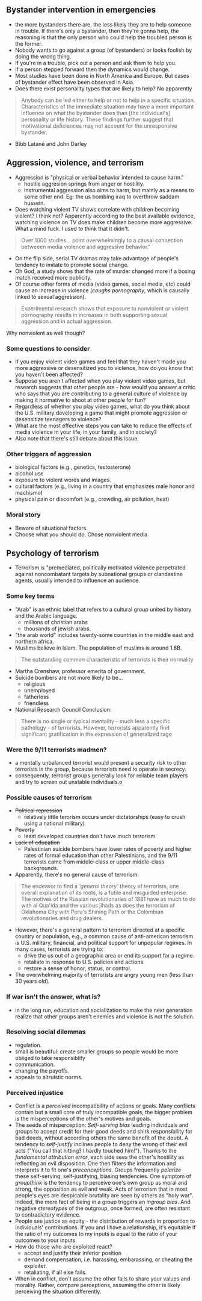 ## Bystander intervention in emergencies
- the more bystanders there are, the less likely they are to help someone in trouble. If there's only a bystander, then they're gonna help, the reasoning is that the only person who could help the troubled person is the former.
- Nobody wants to go against a group (of bystanders) or looks foolish by doing the wrong thing.
- If you're in a trouble, pick out a person and ask them to help you.
- If a person stepped forward then the dynamics would change.
- Most studies have been done in North America and Europe. But cases of bystander effect have been observed in Asia.
- Does there exist personality types that are likely to help? No apparently
> Anybody can be led either to help or not to help in a specific situation. Characteristics of the immediate situation may have a more important influence on what the bystander does than [the individual's] personality or life history. These findings further suggest that motivational deficiences may not account for the unresponsive bystander.

- Bibb Latané and John Darley
## Aggression, violence, and terrorism
- Aggression is "physical or verbal behavior intended to cause harm."
	- hostile aggresion springs from anger or hostility.
	- instrumental aggression also aims to harm, but mainly as a means to some other end. Eg: the us bombing iraq to overthrow saddam hussein.
- Does watching violent TV shows correlate with children becoming violent? I think not? Apparently according to the best available evidence, watching violence on TV does make children become more aggressive. What a mind fuck. I used to think that it didn't.
> Over 1000 studies... point overwhelmingly to a causal connection betweeen media violence and aggressive behavior."

- On the flip side, serial TV dramas may take advantage of people's tendency to imitate to promote social change.
- Oh God, a study shows that the rate of murder changed more if a boxing match received more publicity.
- Of course other forms of media (video games, social media, etc) could cause an increase in violence (*coughs pornography*, which is causally linked to sexual aggression).
> Experimental research shows that exposure to nonviolent or violent pornography results in increases in both supporting sexual aggression and in actual aggression.

Why nonviolent as well though?
### Some questions to consider
- If you enjoy violent video games and feel that they haven't made you more aggressive or desensitized you to violence, how do you know that you haven't been affected?
- Suppose you aren't affected when you play violent video games, but research suggests that other people are - how would you answer a critic who says that you are contributing to a general culture of violence by making it normative to shoot at other people for fun?
- Regardless of whether you play video games, what do you think about the U.S. military developing a game that might promote aggression or desensitize teenagers to violence?
- What are the most effective steps you can take to reduce the effects of media violence in your life, in your family, and in society?
- Also note that there's still debate about this issue.
### Other triggers of aggression
- biological factors (e.g., genetics, testosterone)
- alcohol use
- exposure to violent words and images.
- cultural factors (e.g., living in a country that emphasizes male honor and machismo)
- physical pain or discomfort (e.g., crowding, air pollution, heat)
### Moral story
- Beware of situational factors.
- Choose what you should do. Chose nonviolent media.
## Psychology of terrorism
- Terrorism is "premediated, politically motivated violence perpetrated against noncombatant targets by subnational groups or clandestine agents, usually intended to influence an audience.
### Some key terms
- "Arab" is an ethnic label that refers to a cultural group united by history and the Arabic language.
	- millions of christian arabs
	- thousands of jewish arabs.
- "the arab world" includes twenty-some countries in the middle east and northern africa.
- Muslims believe in Islam. The population of muslims is around 1.8B.
> The outstanding common characteristic of terrorists is their normality

- Martha Crenshaw, professor emerita of government.
- Suicide bombers are not more likely to be...
	- religious
	- unemployed
	- fatherless
	- friendless
- National Research Council Conclusion:
> There is no single or typical mentality - much less a specific pathology - of terrorists. However, terrorists apparently find significant gratification in the expression of generalized rage

### Were the 9/11 terrorists madmen?
- a mentally unbalanced terrorist would present a security risk to other terrorists in the group, because terrorists need to operate in secrecy.
- consequently, terrorist groups generally look for reliable team players and try to screen out unstable individuals.o
### Possible causes of terrorism
- ~~Political repression~~
	- relatively little terorism occurs under dictatorships (easy to crush using a national military)
- ~~Poverty~~
	- least developed countries don't have much terrorism
- ~~Lack of education~~
	- Palestinian suicide bombers have lower rates of poverty and higher rates of formal education than other Palestinians, and the 9/11 terrorists came from middle-class or upper middle-class backgrounds.
- Apparently, there's no general cause of terrorism:
> The endeavor to find a *'general theory'* theory of terrorism, one overall explanation of its roots, is a futile and misguided enterprise. The motives of the Russian revolutionaries of 1881 have as much to do with al Qua'ida and the various jihads as does the terrorism of Oklahoma City with Peru's Shining Path or the Colombian revolutionaries and drug dealers.

- However, there's a general pattern to terrorism directed at a specific country or population, e.g., a common cause of anti-american terrorism is U.S. military, financial, and political support for unpopular regimes. In many cases, terrorists are trying to:
	- drive the us out of a geographic area or end its support for a regime.
	- retaliate in response to U.S. policies and actions.
	- restore a sense of honor, status, or control.
- The overwhelming majority of terrorists are angry young men (less than 30 years old).
### If war isn't the answer, what is?
- in the long run, education and socialization to make the next generation realize that other groups aren't enemies and violence is not the solution.
### Resolving social dilemmas
- regulation.
- small is beautiful: create smaller groups so people would be more obliged to take responsiblity
- communication.
- changing the payoffs.
- appeals to altruistic norms.
### Perceived injustice
- Conflict is a *perceived* incompatibility of actions or goals. Many conflicts contain but a small core of truly incompatible goals; the bigger problem is the misperceptions of the other's motives and goals.
- The seeds of misperception: *Self-serving bias* leading individuals and groups to accept credit for their good deeds and shirk responsibility for bad deeds, without according others the same benefit of the doubt. A tendency to *self-justify* inclines people to deny the wrong of their evil acts ("You call that hitting? I hardly touched him!"). Thanks to the *fundamental attribution error*, each side sees the other's hostility as reflecting an evil disposition. One then filters the information and interprets it to fit one's *preconceptions*. Groups frequently *polarize* these self-serving, self-justifying, biasing tendencies. One symptom of *groupthink* is the tendency to perceive one's own group as moral and strong, the opposition as evil and weak. Acts of terrorism that in most people's eyes are despicable brutality are seen by others as "holy war". Indeed, the mere fact of being in a group triggers an *ingroup bias*. And negative *stereotypes* of the outgroup, once formed, are often resistant to contradictory evidence.
- People see justice as equity - the distribution of rewards in proportion to individuals' contributions. If you and I have a relationship, it's equitable if the ratio of my outcomes to my inputs is equal to the ratio of your outcomes to your inputs.
- How do those who are exploited react?
	- accept and justify their inferior position
	- demand compensation, i.e. harassing, embarassing, or cheating the exploiter.
	- retaliating, if all else fails.
- When in conflict, don't assume the other fails to share your values and morality. Rather, compare perceptions, assuming the other is likely perceiving the situation differently.

